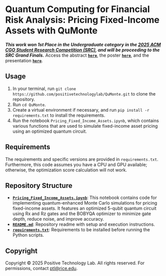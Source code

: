 # Quantum Computing for Financial Risk Analysis: Pricing Fixed-Income Assets with QuMonte

***This work won 1st Place in the Undergraduate category in the [2025 ACM CGO Student Research Competition (SRC)](https://2025.cgo.org/track/cgo-2025-student-research-competition#event-overview), and will be proceeding to the SRC Grand Finals.*** Access the abstract [**`here`**](QuMonte_SRC_Abstract.pdf), the poster [**`here`**](QuMonte_SRC_Poster.png), and the presentation [**`here`**](QuMonte_SRC_Powerpoint_Presentation.pdf).

## Usage
1. In your terminal, run `git clone https://github.com/positivetechnologylab/QuMonte.git` to clone the repository.
2. Run `cd QuMonte`.
3. Create a virtual environment if necessary, and run `pip install -r requirements.txt` to install the requirements.
4. Run the notebook `Pricing_Fixed_Income_Assets.ipynb`, which contains various functions that are used to simulate fixed-income asset pricing using an optimized quantum circuit.

## Requirements
The requirements and specific versions are provided in `requirements.txt`. Furthermore, this code assumes you have a CPU and GPU available; otherwise, the optimization score calculation will not work.

## Repository Structure
- [**`Pricing_Fixed_Income_Assets.ipynb`**](Pricing_Fixed_Income_Assets.ipynb): This notebook contains code for implementing quantum-enhanced Monte Carlo simulations for pricing fixed-income assets. It features an optimized 5-qubit quantum circuit using Rx and Rz gates and the BOBYQA optimizer to minimize gate depth, reduce noise, and improve accuracy.
- [**`README.md`**](README.md): Repository readme with setup and execution instructions.
- [**`requirements.txt`**](requirements.txt): Requirements to be installed before running the Python scripts.

## Copyright
Copyright © 2025 Positive Technology Lab. All rights reserved. For permissions, contact ptl@rice.edu.
